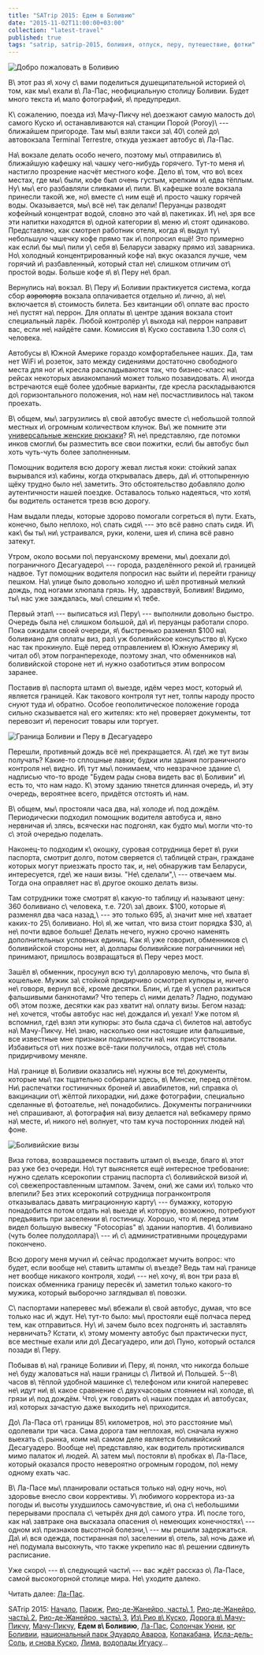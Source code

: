 ```yaml
---
title: "SATrip 2015: Едем в Боливию"
date: "2015-11-02T11:00:00+03:00"
collection: "latest-travel"
published: true
tags: "satrip, satrip-2015, боливия, отпуск, перу, путешествие, фотки"
---
```


![](/images/travel/2015-09-satrip/bolivia-cover.jpg "Добро пожаловать в Боливию")

В\ этот раз я\ хочу с\ вами поделиться душещипательной историей о\ том, как мы\ ехали в\ Ла-Пас, неофициальную столицу
Боливии. Будет много текста и\ мало фотографий, я\ предупредил.

<!--more-->

К\ сожалению, поезда из\ Мачу-Пикчу не\ доезжают самую малость до\ самого Куско и\ останавливаются на\ станции Порой
(Poroy)\ --- ближайшем пригороде. Там мы\ взяли такси за\ 40\ солей до\ автовокзала Terminal Terrestre, откуда
уезжает автобус в\ Ла-Пас.

На\ вокзале делать особо нечего, поэтому мы\ отправились в\ ближайшую кафешку на\ чашку чего-нибудь горячего. Тут-то
меня и\ настигло прозрение насчёт местного кофе. Дело в\ том, что во\ всех местах, где мы\ были, кофе был очень густым,
крепким и\ едва тёплым. Ну\ мы\ его разбавляли сливками и\ пили. В\ кафешке возле вокзала принесли такой\ же, но\ вместе
с\ ним ещё и\ просто чашку горячей воды. Оказывается, мы\ всё не\ так делали! Перуанцы разводят кофейный концентрат
водой, словно это чай в\ пакетиках. И\ не\ зря все эти напитки находятся в\ одной категории в\ меню и\ стоят одинаково.
Представляю, как смотрел работник отеля, когда я\ выдул ту\ небольшую чашечку кофе прямо так и\ попросил ещё! Это
примерно как если\ бы мы\ пили у\ себя в\ Беларуси заварку прямо из\ заварника. Но\ холодный концентрированный кофе
на\ вкус оказался лучше, чем горячий и\ разбавленный, который стал не\ слишком отличим от\ простой воды. Больше
кофе я\ в\ Перу не\ брал.

Вернулись на\ вокзал. В\ Перу и\ Боливии практикуется система, когда сбор ~~аэропорта~~ вокзала оплачивается отдельно
и\ лично, а\ не\ включается в\ стоимость билета. Без квитанции об\ оплате вас просто не\ пустят на\ перрон. Для оплаты
в\ центре здания вокзала стоит специальный ларёк. Любой контролёр у\ выхода на\ перрон направит вас, если не\ найдёте
сами. Комиссия в\ Куско составила 1.30 соля с\ человека.

Автобусы в\ Южной Америке гораздо комфортабельнее наших. Да, там нет WiFi и\ розеток, зато между сидениями достаточно
свободного места для ног и\ кресла раскладываются так, что бизнес-класс на\ рейсах некоторых авиакомпаний может только
позавидовать. А\ иногда встречаются ещё более удобные варианты, где кресла раскладываются до\ горизонтального положения,
но\ нам не\ посчастливилось на\ таком проехать.

В\ общем, мы\ загрузились в\ свой автобус вместе с\ небольшой толпой местных и\ огромным количеством клунок. Вы\ же
помните эти [универсальные женские рюкзаки][backpack]? Я\ не\ представляю, где потомки инков смогли\ бы разместить все
свои пожитки, если\ бы автобус был хоть чуть-чуть более заполненным.

Помощник водителя всю дорогу жевал листья коки: стойкий запах вырывался из\ кабины, когда открывалась дверь,
да\ и\ оттопыренную щёку трудно было не\ заметить. Это обстоятельство добавляло долю аутентичности нашей поездке.
Оставалось только надеяться, что хотя\ бы водитель останется трезв всю дорогу.

Нам выдали пледы, которые здорово помогали согреться в\ пути. Ехать, конечно, было неплохо, но\ спать сидя\ --- это всё
равно спать сидя. И\ как\ бы ты\ ни\ устраивался, руки, колени, шея и\ спина всё равно затекут.

Утром, около восьми по\ перуанскому времени, мы\ доехали до\ пограничного Десагуадеро\ --- города, разделённого рекой
и\ границей надвое. Тут помощник водителя попросил нас выйти и\ перейти границу пешком. На\ улице было довольно холодно
и\ шёл противный мелкий дождь, под ногами хлюпала грязь. Ну, здравствуй, Боливия! Видимо, ты\ нас уже заждалась,
мы\ спешим к\ тебе.

Первый этап\ --- выписаться из\ Перу\ --- выполнили довольно быстро. Очередь была не\ слишком большой, да\ и\ перуанцы
работали споро. Пока ожидали своей очереди, я\ быстренько разменял $100 на\ боливиано для оплаты виз, раз\ уж
боливийское консульство в\ Куско нас так прокинуло. Ещё перед отправлением в\ Южную Америку я\ читал об\ этом
погранпереходе, поэтому знал, что обменников на\ боливийской стороне нет и\ нужно озаботиться этим вопросом заранее.

Поставив в\ паспорта штамп о\ выезде, идём через мост, который и\ является границей. Как такового контроля тут нет,
толпы народу просто снуют туда и\ обратно.  Особое геополитическое положение города сильно сказывается на\ его жителях:
кто не\ проверяет документы, тот перевозит и\ переносит товары или торгует.

![](/images/travel/2015-09-satrip/desaguadero-border.jpg "Граница Боливии и Перу в Десагуадеро")

Перешли, противный дождь всё не\ прекращается. А\ где\ же тут визы получать? Какие-то сплошные лавки; будки или здания
пограничного контроля не\ видно. И\ тут мы\ понимаем, что невзрачное здание с\ надписью что-то вроде "Будем рады снова
видеть вас в\ Боливии" и\ есть то, что нам надо. К\ этому зданию тянется длинная очередь, и\ эту очередь, вероятнее
всего, придётся отстоять и\ нам.

В\ общем, мы\ простояли часа два, на\ холоде и\ под дождём. Периодически подходил помощник водителя автобуса и, явно
нервничая и\ злясь, всячески нас подгонял, как будто мы\ могли что-то с\ этой очередью поделать.

Наконец-то подходим к\ окошку, суровая сотрудница берет в\ руки паспорта, смотрит долго, потом сверяется с\ таблицей
стран, граждане которых могут приезжать просто так, и, не\ обнаружив там Беларуси, интересуется, где\ же наши визы.
"Не\ сделали",\ --- отвечаем мы. Тогда она оправляет нас в\ другое окошко делать визы.

Там сотрудники тоже смотрят в\ какую-то таблицу и\ называют цену: 360 боливиано с\ человека, т.е. 720\ за\ двоих. $100,
которые я\ разменял два часа назад,\ --- это только 695, а\ значит мне не\ хватает каких-то 25\ боливиано. Но\ я\ же
читал, что виза стоит порядка $30, а\ не\ почти вдвое больше! Делать нечего, нужно срочно наменять дополнительных
условных единиц. Как я\ уже говорил, обменников с\ боливийской стороны нет, а\ доллары боливийские пограничники
не\ принимают, пришлось возвращаться в\ Перу через мост.

Зашёл в\ обменник, просунул всю ту\ долларовую мелочь, что была в\ кошельке. Мужик за\ стойкой придирчиво осмотрел
купюры и, ничего не\ говоря, вернул всё, кроме десятки. Блин, и\ где я\ успел разжиться фальшивыми банкнотами? Что
теперь с\ ними делать? Ладно, подумаю об\ этом позже, десятки как раз хватит на\ оплату визы. Бегом назад: не\ хочется,
чтобы автобус нас не\ дождался и\ уехал! Уже потом я\ вспомнил, где\ взял эти купюры: это была сдача с\ билетов
на\ автобус на\ Мачу-Пикчу. Не\ знаю, насколько они настоящие или фальшивые, все известные мне признаки подлинности
на\ них присутствовали. Избавиться от\ них позже всё-таки получилось, отдав не\ столь придирчивому меняле.

На\ границе в\ Боливии оказались не\ нужны все те\ документы, которые мы\ так тщательно собирали здесь, в\ Минске, перед
отлётом. Ни\ распечатки гостиничных броней и\ авиабилетов, ни\ справка о\ вакцинации от\ жёлтой лихорадки, ни\ даже
фотографии, специально сделанные в\ фотоателье, не\ понадобились. Документы пограничники не\ спрашивают, а\ фотография
на\ визу делается на\ вебкамеру прямо на\ месте, и\ никого не\ волнует, что там куча посторонних людей на\ фоне.

![](/images/travel/2015-09-satrip/bolivia-visas.jpg "Боливийские визы")

Виза готова, возвращаемся поставить штамп о\ въезде, благо в\ этот раз уже без очереди. Но\ тут выясняется ещё
интересное требование: нужно сделать ксерокопии страниц паспорта с\ боливийской визой и\ со\ свежепроставленным штампом.
Зачем, они\ же сами их\ только что влепили? Без этих ксерокопий сотрудница погранконтроля отказывалась давать
миграционную карту\ --- бумажку, которую понадобится потом отдать на\ выезде и\ которую, возможно, потребуют предъявить
при заселении в\ гостиницу. Хорошо, что я\ перед этим видел большую вывеску "Fotocopias" в\ здании напортив.
4\ боливиано (чуть более полудоллара)\ --- и\ с\ административными процедурами покончено.

Всю дорогу меня мучил и\ сейчас продолжает мучить вопрос: что будет, если вообще не\ ставить штампы о\ въезде? Ведь там
на\ границе нет вообще никакого контроля, ходи\ --- не\ хочу, я\ вон три раза в\ поисках обменника границу пересёк
и\ заметил только какого-то мужика, который выборочно заглядывал в\ повозки.

С\ паспортами наперевес мы\ вбежали в\ свой автобус, думая, что все только нас и\ ждут. Не\ тут-то было: мы\ простояли
ещё полчаса перед тем, как отправиться. Ну\ и\ зачем было всех подгонять и\ заставлять нервничать? Кстати, к\ этому
моменту автобус был практически пуст, все местные ехали или до\ Десагуадеро, или до\ Пуно, который остался позади
в\ Перу.

Побывав в\ на\ границе Боливии и\ Перу, я\ понял, что никогда больше не\ буду жаловаться на\ наши границы с\ Литвой
и\ Польшей. 5--8\ часов в\ тёплой удобной машинке с\ телефоном или книгой наперевес не\ идут ни\ в\ какое сравнение
с\ двухчасовым стоянием на\ холоде, в\ грязи и\ под дождём. Что\ уж говорить о\ наших поездах и\ автобусах, из\ которых
зачастую даже выходить не\ приходится.

До\ Ла-Паса от\ границы 85\ километров, но\ это расстояние мы\ одолевали три часа. Сама дорога там неплохая, но\ сначала
нужно выехать с\ рынка, коим на\ самом деле является боливийский Десагуадеро. Вообще не\ представляю, как водитель
протискивался мимо палаток и\ людей. А\ затем мы\ постояли в\ пробках в\ Ла-Пасе, который оказался просто невероятно
огромным городом, по\ нему одному ехать час.

В\ Ла-Пасе мы\ планировали остаться только на\ одну ночь, но\ здоровье внесло свои коррективы. У\ любимого корректора
из-за погоды и\ высоты ухудшилось самочувствие, и\ она с\ небольшими перерывами проспала с\ четырёх дня до\ самого утра.
И\ после того, как на\ завтраке она высказала опасения о\ немеющих конечностях\ --- одном из\ признаков высотной
болезни,\ --- мы решили задержаться. Да\ и\ вся одежда, постиранная по\ заселении в\ отель, за\ ночь даже
и\ не\ подумала высохнуть, что также укрепило нас в\ решении сдвинуть расписание.

Уже скоро\ --- в\ следующей части\ --- вас ждёт рассказ о\ Ла-Пасе, самой высокогорной столице мира. Не\ уходите далеко.

Читать далее: [Ла-Пас](/post/satrip-2015-la-paz/).

SATrip 2015:
[Начало](/post/satrip-2015-paris/),
[Париж](/post/satrip-2015-paris/),
[Рио-де-Жанейро, часть\ 1](/post/satrip-2015-rio-1/),
[Рио-де-Жанейро, часть\ 2](/post/satrip-2015-rio-2/),
[Рио-де-Жанейро, часть\ 3](/post/satrip-2015-rio-3/),
[Из\ Рио в\ Куско](/post/satrip-2015-rio-to-cusco/),
[Дорога в\ Мачу-Пикчу](/post/satrip-2015-road-to-machu-picchu/),
[Мачу-Пикчу](/post/satrip-2015-machu-picchu/),
**Едем в\ Боливию**,
[Ла-Пас](/post/satrip-2015-la-paz/),
[Солончак Уюни](/post/satrip-2015-uyuni-salt-flats/),
[юг Боливии](/post/satrip-2015-south-of-bolivia/),
[национальный парк Эдуардо Авароа](/post/satrip-2015-bolivia-national-park/),
[Копакабана](/post/satrip-2015-copacabana/),
[Исла-дель-Соль](/post/satrip-2015-isla-del-sol/),
[и снова Куско](/post/satrip-2015-cusco-again/),
[Лима](/post/satrip-2015-lima/),
[водопады Игуасу](/post/satrip-2015-iguazu-falls)...

[backpack]: /post/satrip-2015-road-to-machu-picchu/#cusco-2-women
